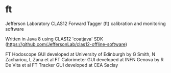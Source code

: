 # ft
Jefferson Laboratory CLAS12 Forward Tagger (ft) calibration and monitoring software

Written in Java 8 using CLAS12 'coatjava' SDK (https://github.com/JeffersonLab/clas12-offline-software)

FT Hodoscope GUI developed at University of Edinburgh by G Smith, N Zachariou, L Zana et al
FT Calorimeter GUI developed at INFN Genova by R De Vita et al 
FT Tracker GUI developed at CEA Saclay 
